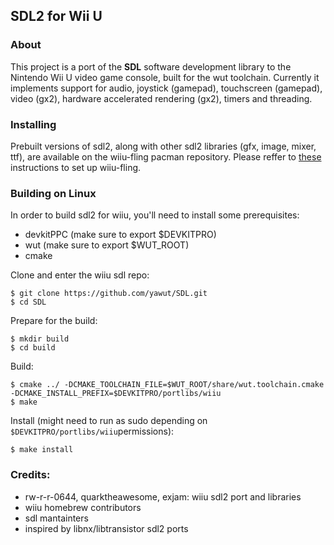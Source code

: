 ## SDL2 for Wii U

### About  
This project is a port of the **SDL** software development library to the Nintendo Wii U video game console, built for the wut toolchain.
Currently it implements support for audio, joystick (gamepad), touchscreen (gamepad), video (gx2), hardware accelerated rendering (gx2), timers and threading.

### Installing  
Prebuilt versions of sdl2, along with other sdl2 libraries (gfx, image, mixer, ttf), are available on the wiiu-fling pacman repository.
Please reffer to [these](https://gitlab.com/QuarkTheAwesome/wiiu-fling) instructions to set up wiiu-fling.

### Building on Linux
In order to build sdl2 for wiiu, you'll need to install some prerequisites:
   -  devkitPPC (make sure to export $DEVKITPRO)
   - wut (make sure to export $WUT_ROOT)
   - cmake

Clone and enter the wiiu sdl repo:

    $ git clone https://github.com/yawut/SDL.git
    $ cd SDL
Prepare for the build:

    $ mkdir build
    $ cd build
Build:

    $ cmake ../ -DCMAKE_TOOLCHAIN_FILE=$WUT_ROOT/share/wut.toolchain.cmake -DCMAKE_INSTALL_PREFIX=$DEVKITPRO/portlibs/wiiu
    $ make
Install (might need to run as sudo depending on `$DEVKITPRO/portlibs/wiiu`permissions):

    $ make install


### Credits:
- rw-r-r-0644, quarktheawesome, exjam: wiiu sdl2 port and libraries
- wiiu homebrew contributors
- sdl mantainters
- inspired by libnx/libtransistor sdl2 ports

